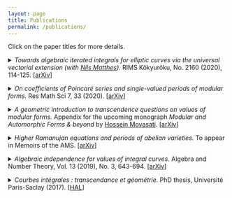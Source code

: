 ```yaml
---
layout: page
title: Publications
permalink: /publications/
---
```


Click on the paper titles for more details.

<details>
	<summary><em>Towards algebraic iterated integrals for elliptic curves via the universal vectorial extension (with <a href="http://people.maths.ox.ac.uk/matthes/">Nils Matthes</a>).</em> RIMS Kôkyurôku, No. 2160 (2020), 114-125. [<a href="https://arxiv.org/abs/2009.10433">arXiv</a>] </summary>
  
  <p><br>
	<b>Abstract:</b>  For an elliptic curve $E$ defined over a field $k\subset \mathbb{C}$, we study iterated path integrals of logarithmic differential forms on $E^{\dagger}$, the universal vectorial extension of $E$. These are generalizations of the classical periods and quasi-periods of $E$, and are closely related to multiple elliptic polylogarithms and elliptic multiple zeta values. Moreover, if $k$ is a finite extension of $\mathbb{Q}$, then these iterated integrals along paths between $k$-rational points are periods in the sense of Kontsevich-Zagier. 
	</p>
	
	
</details>

<p></p>

<details>
	<summary><em>On coefficients of Poincaré series and single-valued periods of modular forms.</em> Res Math Sci 7, 33 (2020). [<a href="https://arxiv.org/abs/1912.02277">arXiv</a>] </summary>
  
  <p><br>
	<b>Abstract:</b> We prove that the field generated by the Fourier coefficients of weakly holomorphic Poincaré series of a given level $\Gamma_0(N)$ and weight $k\ge 2$ coincides with the field generated by the single-valued periods of a certain motive attached to $\Gamma_0(N)$. This clarifies the arithmetic nature of such Fourier coefficients and generalises previous formulas of Brown and Acres-Broadhurst giving explicit series expansions for the single-valued periods of some modular forms. Our proof is based on Bringmann-Ono's construction of harmonic lifts of Poincaré series.
	</p>
</details>

<p></p>

<details>
	<summary><em>A geometric introduction to transcendence questions on values of modular forms.</em> Appendix for the upcoming monograph <em>Modular and Automorphic Forms & beyond</em> by <a href="http://w3.impa.br/~hossein/">Hossein Movasati</a>. [<a href="https://arxiv.org/abs/2011.14401">arXiv</a>] </summary>
  
  <p><br>
	<b>Abstract:</b> We survey some key developments in the theory of transcendental numbers, paying special attention to Nesterenko's theorem on values of Eisenstein series and emphasizing its underlying geometric aspects. We finish with a brief discussion on periods and related open problems.
	</p>
</details>

<p></p>

<details>
	<summary><em>Higher Ramanujan equations and periods of abelian varieties.</em> To appear in Memoirs of the AMS. [<a href="https://arxiv.org/abs/1807.11044">arXiv</a>] </summary>
  
  <p><br>
	<b>Abstract:</b> We describe higher dimensional generalizations of Ramanujan's classical differential relations satisfied by the Eisenstein series $E_2$, $E_4$, $E_6$. Such "higher Ramanujan equations" are given geometrically in terms of vector fields living on certain moduli stacks classifying abelian schemes equipped with suitable frames of their first de Rham cohomology. These vector fields are canonically constructed by means of the Gauss-Manin connection and the Kodaira-Spencer isomorphism. Using Mumford's theory of degenerating families of abelian varieties, we construct remarkable solutions of these differential equations generalizing ($E_2,E_4,E_6$), which are also shown to be defined over $\mathbb{Z}$.
	</p>
	<p>
This geometric framework taking account of integrality issues is mainly motivated by questions in Transcendental Number Theory regarding an extension of Nesterenko's celebrated theorem on the algebraic independence of values of Eisenstein series. In this direction, we discuss the precise relation between periods of abelian varieties and the values of the above referred solutions of the higher Ramanujan equations, thereby linking the study of such differential equations to Grothendieck's Period Conjecture. Working in the complex analytic category, we prove "functional" transcendence results, such as the Zariski-density of every leaf of the holomorphic foliation induced by the higher Ramanujan equations. 
	</p>
</details>
  
<p></p>
  
<details>
	<summary><em>Algebraic independence for values of integral curves.</em> Algebra and Number Theory, Vol. 13 (2019), No. 3, 643-694. [<a href="https://arxiv.org/abs/1710.00563">arXiv</a>] </summary>
  
  <p><br>
	<b>Abstract:</b> We prove a transcendence theorem concerning values of holomorphic maps from a disk to a quasi-projective variety over $\overline{\mathbb{Q}}$ that are integral curves of some algebraic vector field (defined over $\overline{\mathbb{Q}}$). These maps are required to satisfy some integrality property, besides a growth condition and a strong form of Zariski-density that are natural for integral curves of algebraic vector fields. This result generalizes a theorem of Nesterenko concerning algebraic independence of values of the Eisenstein series $E_2$, $E_4$, $E_6$. The main technical improvement in our approach is the replacement of a rather restrictive hypothesis of polynomial growth on Taylor coefficients by a geometric notion of moderate growth formulated in terms of Value Distribution Theory.
	</p>
</details>

<p></p>

<details>
	<summary><em>Courbes intégrales : transcendance et géométrie.</em> PhD thesis, Université Paris-Saclay (2017). [<a href="https://tel.archives-ouvertes.fr/tel-01685449">HAL</a>] </summary>
  
  <p><br>
	<b>Abstract:</b> This thesis is devoted to the study of some questions motivated by Nesterenko's theorem on the algebraic independence of values of Eisenstein series $E_2$, $E_4$, $E_6$. It is divided in two parts.In the first part, comprising the first two chapiters, we generalize the algebraic differential equations satisfied by Eisenstein series that lie in the heart of Nesterenko's method, the Ramanujan equations. These generalizations, called 'higher Ramanujan equations', are obtained geometrically from vector fields naturally defined on certain moduli spaces of abelian varieties. In order to justify the interest of the higher Ramanujan equations in Transcendence Theory, we also show that values of a remarkable particular solution of these equations are related to 'periods' of abelian varieties.In the second part (third chapter), we study Nesterenko's method per se. We establish a geometric statement, containing the theorem of Nesterenko, on the transcendence of values of holomorphic maps from a disk to a quasi-projective variety over $\overline{\mathbb{Q}}$ defined as integral curves of some vector field. These maps are required to satisfy some integrality property, besides a growth condition and a strong form of Zariski-density that are natural for integral curves of algebraic vector fields. 
	</p>
</details>
